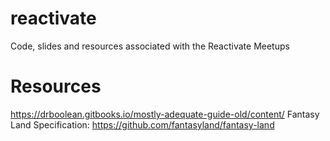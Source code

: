 # reactivate
Code, slides and resources associated with the Reactivate Meetups

# Resources
https://drboolean.gitbooks.io/mostly-adequate-guide-old/content/
Fantasy Land Specification: https://github.com/fantasyland/fantasy-land
